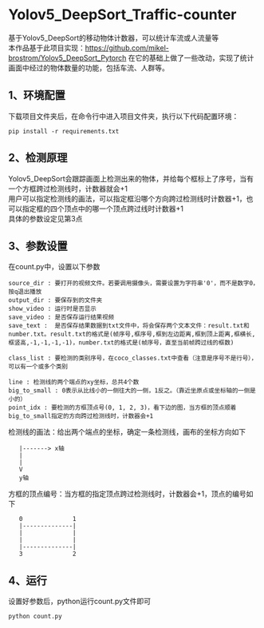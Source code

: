 # Yolov5_DeepSort_Traffic-counter
基于Yolov5_DeepSort的移动物体计数器，可以统计车流或人流量等  
本作品基于此项目实现：https://github.com/mikel-brostrom/Yolov5_DeepSort_Pytorch 在它的基础上做了一些改动，实现了统计画面中经过的物体数量的功能，包括车流、人群等。

## 1、环境配置
下载项目文件夹后，在命令行中进入项目文件夹，执行以下代码配置环境：
```
pip install -r requirements.txt
```

## 2、检测原理
Yolov5_DeepSort会跟踪画面上检测出来的物体，并给每个框标上了序号，当有一个方框跨过检测线时，计数器就会+1  
用户可以指定检测线的画法，可以指定框沿哪个方向跨过检测线时计数器+1，也可以指定框的四个顶点中的哪一个顶点跨过线时计数器+1  
具体的参数设定见第3点


## 3、参数设置
在count.py中，设置以下参数
```
source_dir : 要打开的视频文件。若要调用摄像头，需要设置为字符串'0'，而不是数字0，按q退出播放
output_dir : 要保存到的文件夹
show_video : 运行时是否显示
save_video : 是否保存运行结果视频
save_text :  是否保存结果数据到txt文件中，将会保存两个文本文件：result.txt和number.txt。result.txt的格式是(帧序号,框序号,框到左边距离,框到顶上距离,框横长,框竖高,-1,-1,-1,-1)，number.txt的格式是(帧序号，直至当前帧跨过线的框数)

class_list : 要检测的类别序号，在coco_classes.txt中查看（注意是序号不是行号），可以有一个或多个类别

line : 检测线的两个端点的xy坐标，总共4个数
big_to_small : 0表示从比线小的一侧往大的一侧，1反之。（靠近坐原点或坐标轴的一侧是小的）
point_idx : 要检测的方框顶点号(0, 1, 2, 3)，看下边的图，当方框的顶点顺着big_to_small指定的方向跨过检测线时，计数器会+1
```

检测线的画法：给出两个端点的坐标，确定一条检测线，画布的坐标方向如下
```
   |-------> x轴
   |
   |
   V
   y轴
```

方框的顶点编号：当方框的指定顶点跨过检测线时，计数器会+1，顶点的编号如下
```
   0              1
   |--------------|
   |              |
   |              |
   |--------------|
   3              2
```

## 4、运行
设置好参数后，python运行count.py文件即可
```
python count.py
```
